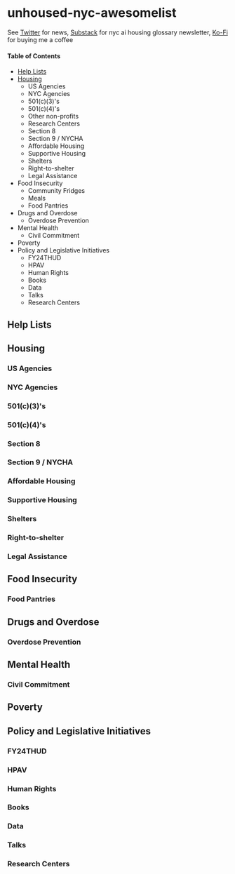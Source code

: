 # unhoused-nyc-awesomelist

See [Twitter](https://x.com/tomiki_tokuriki?t=3vNjOLlw-WWt8Tk6iAxIpA&s=09) for news, [Substack](https://HousingAI.substack.com) for nyc ai housing glossary newsletter,  [Ko-Fi](https://ko-fi.com/tomikitokuriki) for buying me a coffee

#### Table of Contents
- [Help Lists](#help-lists)
- [Housing](#housing)
  - US Agencies
  - NYC Agencies
  - 501(c)(3)'s
  - 501(c)(4)'s
  - Other non-profits
  - Research Centers
  - Section 8
  - Section 9 / NYCHA
  - Affordable Housing
  - Supportive Housing
  - Shelters
  - Right-to-shelter
  - Legal Assistance
- Food Insecurity
  - Community Fridges
  - Meals
  - Food Pantries
- Drugs and Overdose
  - Overdose Prevention 
- Mental Health
  - Civil Commitment
- Poverty
- Policy and Legislative Initiatives
  - FY24THUD
  - HPAV
  - Human Rights
  - Books
  - Data
  - Talks
  - Research Centers

## Help Lists

## Housing

### US Agencies
### NYC Agencies
### 501(c)(3)'s
### 501(c)(4)'s
### Section 8
### Section 9 / NYCHA
### Affordable Housing
### Supportive Housing
### Shelters
### Right-to-shelter
### Legal Assistance

## Food Insecurity

### Food Pantries

## Drugs and Overdose

### Overdose Prevention

## Mental Health

### Civil Commitment

## Poverty

## Policy and Legislative Initiatives

### FY24THUD
### HPAV
### Human Rights
### Books
### Data
### Talks
### Research Centers